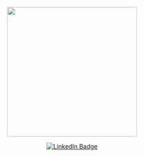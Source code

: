 
<p align="center">
  <img src="https://media1.giphy.com/media/3kPDmoWdBpQPNhCnUG/giphy.gif" width="300"/>
</p>
<p align="center">
  <a href="https://www.linkedin.com/in/paintmeyellow/">
    <img src="https://img.shields.io/badge/LinkedIn-blue?style=for-the-badge&logo=linkedin&logoColor=white" alt="LinkedIn Badge">
  </a>
</p>
